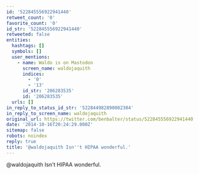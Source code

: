 ```yaml
---
id: '522845556922941440'
retweet_count: '0'
favorite_count: '0'
id_str: '522845556922941440'
retweeted: false
entities:
  hashtags: []
  symbols: []
  user_mentions:
    - name: Waldo is on Mastodon
      screen_name: waldojaquith
      indices:
        - '0'
        - '13'
      id_str: '206283535'
      id: '206283535'
  urls: []
in_reply_to_status_id_str: '522844982890082304'
in_reply_to_screen_name: waldojaquith
original_url: https://twitter.com/benbalter/status/522845556922941440
date: '2014-10-16T20:24:29.000Z'
sitemap: false
robots: noindex
reply: true
title: '@waldojaquith Isn''t HIPAA wonderful.'
---
```


@waldojaquith Isn't HIPAA wonderful.